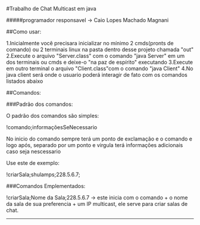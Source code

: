  #Trabalho de Chat Multicast em java

#####programador responsavel -> Caio Lopes Machado Magnani

##Como usar:

1.Inicialmente você precisara inicializar no mínimo 2 cmds(pronts de comando) ou 2 terminais linux na pasta dentro desse projeto chamada "out"
2.Execute o arquivo "Server.class" com o comando "java Server" em um dos terminais ou cmds e deixe-o "na paz de espírito" executando
3.Execute em outro terminal o arquivo "Client.class"com o comando "java Client"
4.No java client será onde o usuario poderá interagir de fato com os comandos listados abaixo

##Comandos:

###Padrão dos comandos:

O padrão dos comandos são simples:

!comando;informaçõesSeNecessario

No inicio do comando sempre terá um ponto de exclamação e o comando e logo após, separado por um ponto e virgula terá informações adicionais caso seja nescessario

Use este de exemplo:

!criarSala;shulamps;228.5.6.7;

###Comandos Emplementados:

!criarSala;Nome da Sala;228.5.6.7   -> este inicia com o comando + o nome da sala de sua preferencia + um IP multicast, ele serve para criar salas de chat.

---
